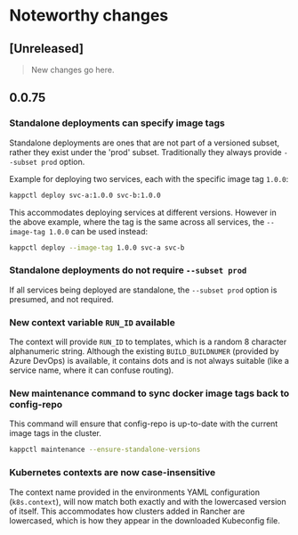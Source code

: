 # Noteworthy changes

## [Unreleased]

> New changes go here.

## 0.0.75

### Standalone deployments can specify image tags

Standalone deployments are ones that are not part of a versioned subset, rather they exist under the 'prod' subset.
Traditionally they always provide `--subset prod` option.

Example for deploying two services, each with the specific image tag `1.0.0`:

```bash
kappctl deploy svc-a:1.0.0 svc-b:1.0.0
```

This accommodates deploying services at different versions. However in the above
example, where the tag is the same across all services, the `--image-tag 1.0.0` can be used instead:

```bash
kappctl deploy --image-tag 1.0.0 svc-a svc-b
```

### Standalone deployments do not require `--subset prod`

If all services being deployed are standalone, the `--subset prod` option is presumed, and not required.

### New context variable `RUN_ID` available

The context will provide `RUN_ID` to templates, which is a random 8 character alphanumeric string. Although the existing
`BUILD_BUILDNUMER` (provided by Azure DevOps) is available, it contains dots and is not always suitable (like a service
name, where it can confuse routing).

### New maintenance command to sync docker image tags back to config-repo

This command will ensure that config-repo is up-to-date with the current image tags in the cluster.

```bash
kappctl maintenance --ensure-standalone-versions
```

### Kubernetes contexts are now case-insensitive

The context name provided in the environments YAML configuration (`k8s.context`), will now match both exactly and with
the lowercased version of itself. This accommodates how clusters added in Rancher are lowercased, which is how they appear in the downloaded Kubeconfig file.
